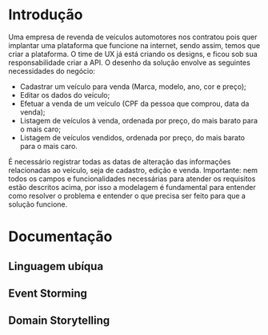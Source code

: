 # Introdução
Uma empresa de revenda de veículos automotores nos contratou pois quer implantar uma
plataforma que funcione na internet, sendo assim, temos que criar a plataforma. O time de UX já
está criando os designs, e ficou sob sua responsabilidade criar a API. O desenho da solução
envolve as seguintes necessidades do negócio:
- Cadastrar um veículo para venda (Marca, modelo, ano, cor e preço);
- Editar os dados do veículo;
- Efetuar a venda de um veículo (CPF da pessoa que comprou, data da venda);
- Listagem de veículos à venda, ordenada por preço, do mais barato para o mais caro;
- Listagem de veículos vendidos, ordenada por preço, do mais barato para o mais caro.
  
É necessário registrar todas as datas de alteração das informações relacionadas ao veículo,
seja de cadastro, edição e venda.
Importante: nem todos os campos e funcionalidades necessárias para atender os
requisitos estão descritos acima, por isso a modelagem é fundamental para entender como
resolver o problema e entender o que precisa ser feito para que a solução funcione.

# Documentação

## Linguagem ubíqua

## Event Storming

## Domain Storytelling


